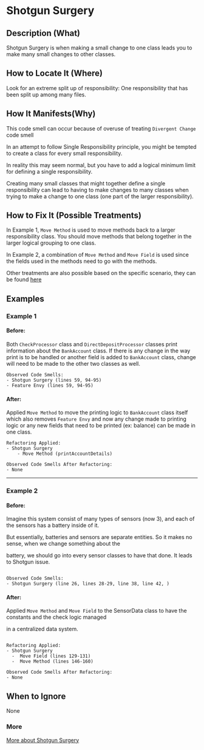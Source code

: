 # Shotgun Surgery

## Description (What)

Shotgun Surgery is when making a small change to one class leads you to make many small changes to other classes.

## How to Locate It (Where)

Look for an extreme split up of responsibility: One responsibility that has been split up among many files.

## How It Manifests(Why)

This code smell can occur because of overuse of treating `Divergent Change` code smell

In an attempt to follow Single Responsibility principle, you might be tempted to create a class for every small responsibility. 

In reality this may seem normal, but you have to add a logical minimum limit for defining a single responsibility. 

Creating many small classes that might together define a single responsibility can lead to having to make changes to many classes when trying to make a change to one class (one part of the larger responsibility).

## How to Fix It (Possible Treatments)

In Example 1, `Move Method` is used to move methods back to a larger responsibility class. You should move methods that belong together in the larger logical grouping to one class.

In Example 2, a combination of `Move Method` and `Move Field` is used since the fields used in the methods need to go with the methods.

Other treatments are also possible based on the specific scenario, they can be found [here](https://refactoring.guru/smells/shotgun-surgery#:~:text=Treatment)

## Examples

### Example 1

#### Before:

Both `CheckProcessor` class and `DirectDepositProcessor` classes print information about the `BankAccount` class. If there is any change in the way print is to be handled or another field is added to `BankAccount` class, change will need to be made to the other two classes as well.

```
Observed Code Smells:
- Shotgun Surgery (lines 59, 94-95)
- Feature Envy (lines 59, 94-95)
```

#### After:

Applied `Move Method` to move the printing logic to `BankAccount` class itself which also removes `Feature Envy` and now any change made to printing logic or any new fields that need to be printed (ex: balance) can be made in one class.

```
Refactoring Applied:
- Shotgun Surgery
    - Move Method (printAccountDetails)
```

```
Observed Code Smells After Refactoring:
- None
```

---

### Example 2

#### Before:

Imagine this system consist of many types of sensors (now 3), and each of the sensors has a battery inside of it.

But essentially, batteries and sensors are separate entities. So it makes no sense, when we change something about the  

battery, we should go into every sensor classes to have that done. It leads to Shotgun issue.
```

Observed Code Smells:
- Shotgun Surgery (line 26, lines 28-29, line 38, line 42, )
```

#### After:

Applied `Move Method` and `Move Field` to the SensorData class to have the constants and the check logic managed

in a centralized data system.
```

Refactoring Applied:
- Shotgun Surgery 
  -  Move Field (lines 129-131)
  -  Move Method (lines 146-160)
```

```
Observed Code Smells After Refactoring:
- None
```

## When to Ignore

None

### More

[More about Shotgun Surgery](https://refactoring.guru/smells/shotgun-surgery)
